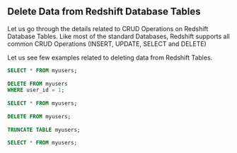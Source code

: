 ## Delete Data from Redshift Database Tables

Let us go through the details related to CRUD Operations on Redshift Database Tables. Like most of the standard Databases, Redshift supports all common CRUD Operations (INSERT, UPDATE, SELECT and DELETE)

Let us see few examples related to deleting data from Redshift Tables.

```sql 
SELECT * FROM myusers;
 
DELETE FROM myusers
WHERE user_id = 1;
 
SELECT * FROM myusers;
 
DELETE FROM myusers;
 
TRUNCATE TABLE myusers;
 
SELECT * FROM myusers;
```